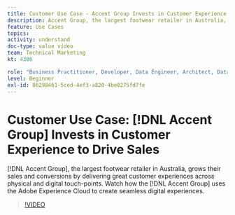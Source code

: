 ```yaml
---
title: Customer Use Case - Accent Group Invests in Customer Experience to Drive Sales
description: Accent Group, the largest footwear retailer in Australia, grows their sales and conversions by delivering great customer experiences across physical and digital touch-points. Watch how the Accent Group uses the Adobe Experience Cloud to create seamless digital experiences.
feature: Use Cases
topics: 
activity: understand
doc-type: value video
team: Technical Marketing
kt: 4386

role: "Business Practitioner, Developer, Data Engineer, Architect, Data Architect, Administrator, Leader"
level: Beginner
exl-id: 86298461-5ced-4ef3-a820-4be0275fd7fe
---
```

# Customer Use Case: [!DNL Accent Group] Invests in Customer Experience to Drive Sales

[!DNL Accent Group], the largest footwear retailer in Australia, grows their sales and conversions by delivering great customer experiences across physical and digital touch-points. Watch how the [!DNL Accent Group] uses the Adobe Experience Cloud to create seamless digital experiences.

>[!VIDEO](https://video.tv.adobe.com/v/31505/?quality=12)
